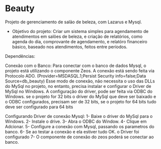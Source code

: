 # Beauty
Projeto de gerenciamento de salão de beleza, com Lazarus e Mysql.

- Objetivo do projeto:
    Criar um sistema simples para agendamento de atendimentos em salões de beleza, e criação de relatórios, como agenda do dia, 
    comprovante de agendamento, e relatóro financeiro  básico, baseado nos atendimentos, feitos entre períodos.

Dependências:

Conexão com o Banco:
Para conectar com o banco de dados Mysql, o projeto  está utilizando o componente Zeos.
A conexão está sendo feita via Protocolo ADO. (Provider=MSDASQL.1;Persist Security info=false;Data Source=db_beauty) 
Esse modo de conexão, não necessita o uso das DLLs do MySql no projeto, no entanto, precisa instalar e configurar o Driver de MySql no Windows.
A configuração do driver, pode ser feita via ODBC do Windows. se o projeto for 32 bits o driver do MySql que deve ser baixado e o ODBC configurados,
precisam ser de 32 bits, se o projeto for 64 bits tudo deve ser configurado para 64 bits

Configurando Driver de conexão Mysql:
1- Baixe o driver do MySql para o Windows.
2- Instale o drive.
3- Abra o ODBC do Window.
4- Clique em Adcionar.
5- Configure a conexão com Mysql, passando os parametros do banco. 
6- Se ao testar a conexão e ela estiver tudo OK. o Driver foi configurado
7- O componente de conexão do zeos poderá se conectar ao banco. 


